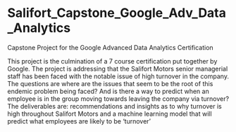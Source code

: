 # Salifort_Capstone_Google_Adv_Data_Analytics
Capstone Project for the Google Advanced Data Analytics Certification

This project is the culmination of a 7 course certification put together by Google. 
The project is addressing that the Salifort Motors senior managerial staff has been faced with the notable issue of high turnover in the company. The questions are where are the issues that seem to be the root of this endemic problem being faced? And is there a way to predict when an employee is in the group moving towards leaving the company via turnover?
The deliverables are: recommendations and insights as to why turnover is high throughout Salifort Motors and a machine learning model that will predict what employees are likely to be ‘turnover’
